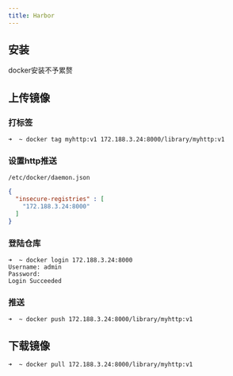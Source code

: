 ```yaml
---
title: Harbor
---
```


## 安装
docker安装不予累赘

## 上传镜像
### 打标签
```shell
➜  ~ docker tag myhttp:v1 172.188.3.24:8000/library/myhttp:v1
```

### 设置http推送
`/etc/docker/daemon.json`
```json
{
  "insecure-registries" : [
    "172.188.3.24:8000"
  ]
}
```

### 登陆仓库
```shell
➜  ~ docker login 172.188.3.24:8000
Username: admin
Password:
Login Succeeded
```

### 推送
```shell
➜  ~ docker push 172.188.3.24:8000/library/myhttp:v1
```

## 下载镜像
```shell
➜  ~ docker pull 172.188.3.24:8000/library/myhttp:v1
```